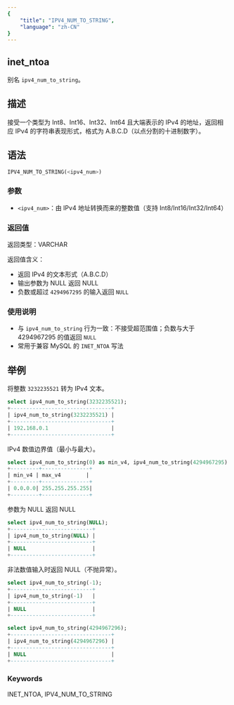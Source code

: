 ```yaml
---
{
    "title": "IPV4_NUM_TO_STRING",
    "language": "zh-CN"
}
---
```


## inet_ntoa
别名 `ipv4_num_to_string`。

## 描述
接受一个类型为 Int8、Int16、Int32、Int64 且大端表示的 IPv4 的地址，返回相应 IPv4 的字符串表现形式，格式为 A.B.C.D（以点分割的十进制数字）。

## 语法
```sql
IPV4_NUM_TO_STRING(<ipv4_num>)
```

### 参数
- `<ipv4_num>`：由 IPv4 地址转换而来的整数值（支持 Int8/Int16/Int32/Int64）

### 返回值
返回类型：VARCHAR

返回值含义：
- 返回 IPv4 的文本形式（A.B.C.D）
- 输出参数为 NULL 返回 NULL
- 负数或超过 `4294967295` 的输入返回 `NULL`

### 使用说明
- 与 `ipv4_num_to_string` 行为一致：不接受超范围值；负数与大于 4294967295 的值返回 `NULL`
- 常用于兼容 MySQL 的 `INET_NTOA` 写法

## 举例

将整数 `3232235521` 转为 IPv4 文本。
```sql
select ipv4_num_to_string(3232235521);
+--------------------------------+
| ipv4_num_to_string(3232235521) |
+--------------------------------+
| 192.168.0.1                    |
+--------------------------------+
```

IPv4 数值边界值（最小与最大）。
```sql
select ipv4_num_to_string(0) as min_v4, ipv4_num_to_string(4294967295) as max_v4;
+---------+---------------+
| min_v4 | max_v4        |
+---------+---------------+
| 0.0.0.0| 255.255.255.255|
+---------+---------------+
```

参数为 NULL 返回 NULL
```sql
select ipv4_num_to_string(NULL);
+--------------------------+
| ipv4_num_to_string(NULL) |
+--------------------------+
| NULL                     |
+--------------------------+
```

非法数值输入时返回 NULL（不抛异常）。
```sql
select ipv4_num_to_string(-1);
+--------------------------+
| ipv4_num_to_string(-1)   |
+--------------------------+
| NULL                     |
+--------------------------+
```

```sql
select ipv4_num_to_string(4294967296);
+--------------------------------+
| ipv4_num_to_string(4294967296) |
+--------------------------------+
| NULL                           |
+--------------------------------+
```

### Keywords

INET_NTOA, IPV4_NUM_TO_STRING
